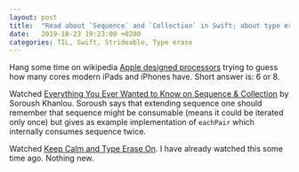 ```yaml
---
layout: post
title:  "Read about `Sequence` and `Collection` in Swift; about type erase"
date:   2019-10-23 19:23:00 +0200
categories: TIL, Swift, Strideable, Type erase
---
```

Hang some time on wikipedia [Apple designed processors](https://en.wikipedia.org/wiki/Apple-designed_processors) trying to guess how many cores modern iPads and iPhones have. Short answer is: 6 or 8.

Watched [Everything You Ever Wanted to Know on Sequence & Collection](https://academy.realm.io/posts/try-swift-soroush-khanlou-sequence-collection/) by Soroush Khanlou. Soroush says that extending sequence one should remember that sequence might be consumable (means it could be iterated only once) but gives as example implementation of `eachPair` which internally consumes sequence twice.

Watched [Keep Calm and Type Erase On](https://academy.realm.io/posts/tryswift-gwendolyn-weston-type-erasure/). I have already watched this some time ago. Nothing new.
